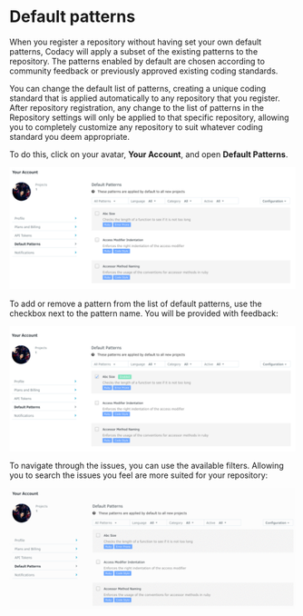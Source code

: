 # Default patterns

When you register a repository without having set your own default patterns, Codacy will apply a subset of the existing patterns to the repository. The patterns enabled by default are chosen according to community feedback or previously approved existing coding standards.

You can change the default list of patterns, creating a unique coding standard that is applied automatically to any repository that you register. After repository registration, any change to the list of patterns in the Repository settings will only be applied to that specific repository, allowing you to completely customize any repository to suit whatever coding standard you deem appropriate.

To do this, click on your avatar, **Your Account**, and open **Default Patterns**.

![List of default patterns on the account, showing some selected and some unselected](../images/default-patterns.png)

To add or remove a pattern from the list of default patterns, use the checkbox next to the pattern name. You will be provided with feedback:

![Enabling a pattern and placing him as default](../images/default-pattern-enable-pattern.png)

To navigate through the issues, you can use the available filters. Allowing you to search the issues you feel are more suited for your repository:

![Using the pattern list filter](../images/default-pattern-enabled.gif)
